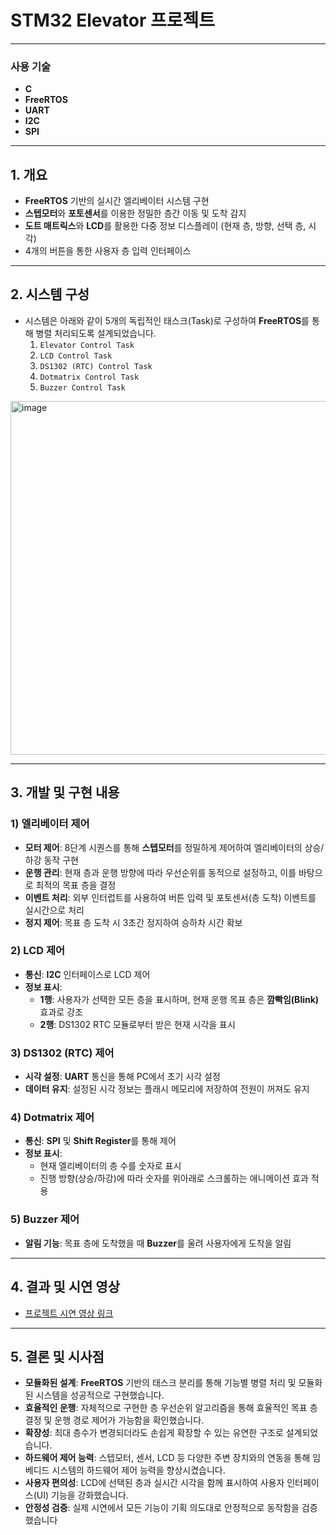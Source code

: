 # STM32 Elevator 프로젝트

---

### 사용 기술
- **C**
- **FreeRTOS**
- **UART**
- **I2C**
- **SPI**

---

## 1. 개요
- **FreeRTOS** 기반의 실시간 엘리베이터 시스템 구현
- **스텝모터**와 **포토센서**를 이용한 정밀한 층간 이동 및 도착 감지
- **도트 매트릭스**와 **LCD**를 활용한 다중 정보 디스플레이 (현재 층, 방향, 선택 층, 시각)
- 4개의 버튼을 통한 사용자 층 입력 인터페이스

---

## 2. 시스템 구성
- 시스템은 아래와 같이 5개의 독립적인 태스크(Task)로 구성하여 **FreeRTOS**를 통해 병렬 처리되도록 설계되었습니다.
    1.  `Elevator Control Task`
    2.  `LCD Control Task`
    3.  `DS1302 (RTC) Control Task`
    4.  `Dotmatrix Control Task`
    5.  `Buzzer Control Task`
<img width="1558" height="566" alt="image" src="https://github.com/user-attachments/assets/07a3ddfd-aab6-4b9f-a90e-edcbb449adc9" />

---

## 3. 개발 및 구현 내용

### 1) 엘리베이터 제어
- **모터 제어**: 8단계 시퀀스를 통해 **스텝모터**를 정밀하게 제어하여 엘리베이터의 상승/하강 동작 구현
- **운행 관리**: 현재 층과 운행 방향에 따라 우선순위를 동적으로 설정하고, 이를 바탕으로 최적의 목표 층을 결정
- **이벤트 처리**: 외부 인터럽트를 사용하여 버튼 입력 및 포토센서(층 도착) 이벤트를 실시간으로 처리
- **정지 제어**: 목표 층 도착 시 3초간 정지하여 승하차 시간 확보

### 2) LCD 제어
- **통신**: **I2C** 인터페이스로 LCD 제어
- **정보 표시**:
    - **1행**: 사용자가 선택한 모든 층을 표시하며, 현재 운행 목표 층은 **깜빡임(Blink)** 효과로 강조
    - **2행**: DS1302 RTC 모듈로부터 받은 현재 시각을 표시

### 3) DS1302 (RTC) 제어
- **시각 설정**: **UART** 통신을 통해 PC에서 초기 시각 설정
- **데이터 유지**: 설정된 시각 정보는 플래시 메모리에 저장하여 전원이 꺼져도 유지

### 4) Dotmatrix 제어
- **통신**: **SPI** 및 **Shift Register**를 통해 제어
- **정보 표시**:
    - 현재 엘리베이터의 층 수를 숫자로 표시
    - 진행 방향(상승/하강)에 따라 숫자를 위아래로 스크롤하는 애니메이션 효과 적용

### 5) Buzzer 제어
- **알림 기능**: 목표 층에 도착했을 때 **Buzzer**를 울려 사용자에게 도착을 알림

---

## 4. 결과 및 시연 영상
- [프로젝트 시연 영상 링크](https://www.youtube.com/watch?v=tQvCsBOAzPM)

---

## 5. 결론 및 시사점
- **모듈화된 설계**: **FreeRTOS** 기반의 태스크 분리를 통해 기능별 병렬 처리 및 모듈화된 시스템을 성공적으로 구현했습니다.
- **효율적인 운행**: 자체적으로 구현한 층 우선순위 알고리즘을 통해 효율적인 목표 층 결정 및 운행 경로 제어가 가능함을 확인했습니다.
- **확장성**: 최대 층수가 변경되더라도 손쉽게 확장할 수 있는 유연한 구조로 설계되었습니다.
- **하드웨어 제어 능력**: 스텝모터, 센서, LCD 등 다양한 주변 장치와의 연동을 통해 임베디드 시스템의 하드웨어 제어 능력을 향상시켰습니다.
- **사용자 편의성**: LCD에 선택된 층과 실시간 시각을 함께 표시하여 사용자 인터페이스(UI) 기능을 강화했습니다.
- **안정성 검증**: 실제 시연에서 모든 기능이 기획 의도대로 안정적으로 동작함을 검증했습니다
